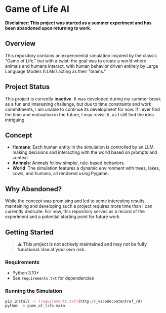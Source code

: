 # Game of Life AI

**Disclaimer: This project was started as a summer experiment and has been abandoned upon returning to work.**

## Overview

This repository contains an experimental simulation inspired by the classic "Game of Life," but with a twist: the goal was to create a world where animals and humans interact, with human behavior driven entirely by Large Language Models (LLMs) acting as their "brains."

## Project Status

This project is currently **inactive**. It was developed during my summer break as a fun and interesting challenge, but due to time constraints and work commitments, I am unable to continue its development for now. If I ever find the time and motivation in the future, I may revisit it, as I still find the idea intriguing.

## Concept

- **Humans**: Each human entity in the simulation is controlled by an LLM, making decisions and interacting with the world based on prompts and context.
- **Animals**: Animals follow simpler, rule-based behaviors.
- **World**: The simulation features a dynamic environment with trees, lakes, cows, and humans, all rendered using Pygame.

## Why Abandoned?

While the concept was promising and led to some interesting results, maintaining and developing such a project requires more time than I can currently dedicate. For now, this repository serves as a record of the experiment and a potential starting point for future work.

## Getting Started

> ⚠️ **This project is not actively maintained and may not be fully functional. Use at your own risk.**

### Requirements

- Python 3.10+
- See `requirements.txt` for dependencies

### Running the Simulation

```sh
pip install -r [requirements.txt](http://_vscodecontentref_/0)
python -m game_of_life.main